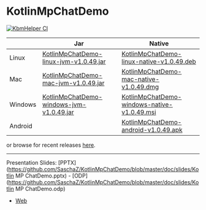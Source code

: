# KotlinMpChatDemo

[![KbmHelper CI](https://github.com/SaschaZ/KotlinMpChatDemo/actions/workflows/main.yml/badge.svg?branch=v1.0.49)](https://github.com/SaschaZ/KotlinMpChatDemo/actions/workflows/main.yml)

|  | Jar | Native |
|---|-----|-----|
| Linux | [KotlinMpChatDemo-linux-jvm-v1.0.49.jar](https://zieger.dev/files/KbmHelper/v1.0.49/MpChatDemo-linux-jvm-v1.0.49.jar) | [KotlinMpChatDemo-linux-native-v1.0.49.deb](https://zieger.dev/files/KbmHelper/v1.0.49/MpChatDemo-linux-native-v1.0.49.deb) |
| Mac | [KotlinMpChatDemo-mac-jvm-v1.0.49.jar](https://zieger.dev/files/MpChatDemo/v1.0.49/MpChatDemo-mac-jvm-v1.0.49.jar) | [KotlinMpChatDemo-mac-native-v1.0.49.dmg](https://zieger.dev/files/MpChatDemo/v1.0.49/MpChatDemo-mac-native-v1.0.49.dmg) |
| Windows | [KotlinMpChatDemo-windows-jvm-v1.0.49.jar](https://zieger.dev/files/MpChatDemo/v1.0.49/MpChatDemo-windows-jvm-v1.0.49.jar) | [KotlinMpChatDemo-windows-native-v1.0.49.msi](https://zieger.dev/files/MpChatDemo/v1.0.49/MpChatDemo-windows-native-v1.0.49.msi) |
| Android | | [KotlinMpChatDemo-android-v1.0.49.apk](https://zieger.dev/files/MpChatDemo/v1.0.49/MpChatDemo-android-v1.0.49.apk) |

or browse for recent releases [here](https://zieger.dev/files/MpChatDemo).

---

Presentation
Slides: [PPTX](https://github.com/SaschaZ/KotlinMpChatDemo/blob/master/doc/slides/Kotlin MP
ChatDemo.pptx) - [ODP](https://github.com/SaschaZ/KotlinMpChatDemo/blob/master/doc/slides/Kotlin MP
ChatDemo.odp)

- [Web](https://docs.google.com/presentation/d/1gQnfas9ADvM1bQEhoZYNzt2ArxtwSBHcvZ5mA4cyGAw/edit?usp=sharing)

